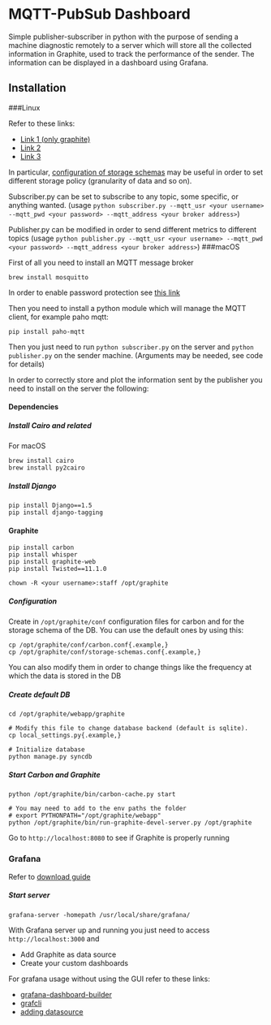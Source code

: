 # MQTT-PubSub Dashboard
Simple publisher-subscriber in python with the purpose of sending a machine diagnostic 
remotely to a server which will store all the collected information in Graphite,
used to track the performance of the sender. The information can be displayed in
a dashboard using Grafana.

## Installation

###Linux

Refer to these links:
- [Link 1 (only graphite)](https://www.digitalocean.com/community/tutorials/how-to-install-and-use-graphite-on-an-ubuntu-14-04-server)
- [Link 2](https://www.linode.com/docs/uptime/monitoring/deploy-graphite-with-grafana-on-ubuntu-14-04)
- [Link 3](https://community.rackspace.com/products/f/25/t/6800)

In particular, [configuration of storage schemas](http://graphite.readthedocs.io/en/latest/config-carbon.html#storage-schemas-conf)
may be useful in order to set different storage policy (granularity of data and so on).

Subscriber.py can be set to subscribe to any topic, some specific, or anything 
wanted. (usage `python subscriber.py --mqtt_usr <your username> --mqtt_pwd <your password> --mqtt_address <your broker address>`)

Publisher.py can be modified in order to send different metrics to different topics 
(usage `python publisher.py --mqtt_usr <your username> --mqtt_pwd <your password> --mqtt_address <your broker address>`)
###macOS

First of all you need to install an MQTT message broker
```
brew install mosquitto
```
In order to enable password protection see [this link](https://www.digitalocean.com/community/tutorials/how-to-install-and-secure-the-mosquitto-mqtt-messaging-broker-on-debian-8)

Then you need to install a python module which will manage the MQTT client, for 
example paho mqtt:
```
pip install paho-mqtt
```
Then you just need to run `python subscriber.py` on the server and 
`python publisher.py` on the sender machine. (Arguments may be needed, see code for details)


In order to correctly store and plot the information sent by the publisher you 
need to install on the server the following:

#### Dependencies
##### Install Cairo and related
For macOS
```
brew install cairo
brew install py2cairo
```
##### Install Django
```
pip install Django==1.5
pip install django-tagging
```

#### Graphite
```
pip install carbon
pip install whisper
pip install graphite-web
pip install Twisted==11.1.0 

chown -R <your username>:staff /opt/graphite
```

##### Configuration
Create in `/opt/graphite/conf` configuration files for carbon and for the 
storage schema of the DB. You can use the default ones by using this:
```
cp /opt/graphite/conf/carbon.conf{.example,}
cp /opt/graphite/conf/storage-schemas.conf{.example,}
```
You can also modify them in order to change things like the frequency at which 
the data is stored in the DB

##### Create default DB

```
cd /opt/graphite/webapp/graphite

# Modify this file to change database backend (default is sqlite).
cp local_settings.py{.example,}

# Initialize database
python manage.py syncdb
```

##### Start Carbon and Graphite

```
python /opt/graphite/bin/carbon-cache.py start

# You may need to add to the env paths the folder
# export PYTHONPATH="/opt/graphite/webapp"
python /opt/graphite/bin/run-graphite-devel-server.py /opt/graphite
```

Go to `http://localhost:8080` to see if Graphite is properly running

### Grafana
Refer to [download guide](https://grafana.com/grafana/download)

##### Start server
```
grafana-server -homepath /usr/local/share/grafana/
```
With Grafana server up and running you just need to access 
`http://localhost:3000` and
- Add Graphite as data source
- Create your custom dashboards

For grafana usage without using the GUI refer to these links:
- [grafana-dashboard-builder](https://github.com/jakubplichta/grafana-dashboard-builder)
- [grafcli](https://github.com/m110/grafcli)
- [adding datasource](https://github.com/grafana/grafana/issues/1789)
